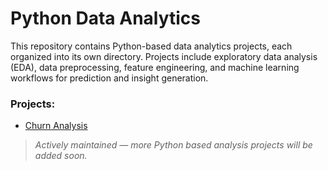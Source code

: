 # Python Data Analytics


This repository contains Python-based data analytics projects, each organized into its own directory. Projects include exploratory data analysis (EDA), data preprocessing, feature engineering, and machine learning workflows for prediction and insight generation.

### Projects:

- [Churn Analysis](./churn)  


> *Actively maintained — more Python based analysis projects will be added soon.*
